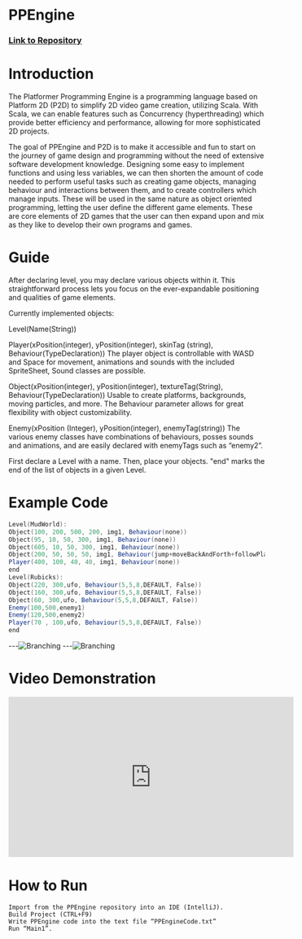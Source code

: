 # PPEngine

### [Link to Repository](https://github.com/FernandoDavis/PPEngine)



# Introduction

The Platformer Programming Engine is a programming language based on Platform 2D (P2D) to simplify 2D video game creation, utilizing Scala. With Scala, we can enable features such as Concurrency (hyperthreading) which provide better efficiency and performance, allowing for more sophisticated 2D projects.
	
The goal of PPEngine and P2D is to make it accessible and fun to start on the journey of game design and programming without the need of extensive software development knowledge. Designing some easy to implement functions and using less variables, we can then shorten the amount of code needed to perform useful tasks such as creating game objects, managing behaviour and interactions between them, and to create controllers which manage inputs. These will be used in the same nature as object oriented programming, letting the user define the different game elements. These are core elements of 2D games that the user can then expand upon and mix as they like to develop their own programs and games.
 
# Guide

After declaring level, you may declare various objects within it. This straightforward process lets you focus on the ever-expandable positioning and qualities of game elements. 

Currently implemented objects:
		
Level(Name(String))
		
Player(xPosition(integer), yPosition(integer), skinTag (string), Behaviour(TypeDeclaration))
	The player object is controllable with WASD and Space for movement, animations and sounds with the included SpriteSheet, Sound classes are possible.
		
Object(xPosition(integer), yPosition(integer), textureTag(String), Behaviour(TypeDeclaration))
	Usable to create platforms, backgrounds, moving particles, and more. The Behaviour parameter allows for great flexibility with object customizability.
		
Enemy(xPosition (Integer), yPosition(integer), enemyTag(string))
	The various enemy classes have combinations of behaviours, posses sounds and animations, and are easily declared with enemyTags such as “enemy2”.

First declare a Level with a name. Then, place your objects. "end" marks the end of the list of objects in a given Level.

# Example Code
```scala
Level(MudWorld):
Object(100, 200, 500, 200, img1, Behaviour(none))
Object(95, 10, 50, 300, img1, Behaviour(none))
Object(605, 10, 50, 300, img1, Behaviour(none))
Object(200, 50, 50, 50, img1, Behaviour(jump+moveBackAndForth+followPlayer))
Player(400, 100, 40, 40, img1, Behaviour(none))
end
Level(Rubicks):
Object(220, 300,ufo, Behaviour(5,5,8,DEFAULT, False))
Object(160, 300,ufo, Behaviour(5,5,8,DEFAULT, False))
Object(60, 300,ufo, Behaviour(5,5,8,DEFAULT, False))
Enemy(100,500,enemy1)
Enemy(120,500,enemy2)
Player(70 , 100,ufo, Behaviour(5,5,8,DEFAULT, False))
end

```

---![Branching](https://i.imgur.com/VJ6MkEF.png)
---![Branching](https://i.imgur.com/Q17l01K.png)


# Video Demonstration

<iframe width="560" height="315" src="https://www.youtube.com/watch?v=6DrNC-xQcGs" frameborder="0" allow="autoplay; encrypted-media" allowfullscreen></iframe>

# How to Run
	Import from the PPEngine repository into an IDE (IntelliJ).
	Build Project (CTRL+F9)
	Write PPEngine code into the text file “PPEngineCode.txt”
	Run “Main1”.





